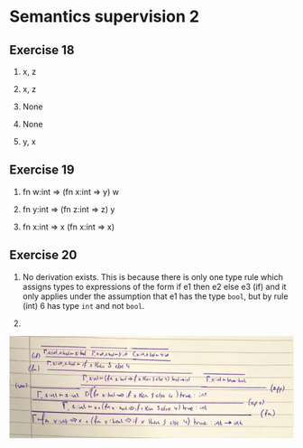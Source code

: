 # Semantics supervision 2

## Exercise 18

1. x, z

2. x, z

3. None

4. None

5. y, x

## Exercise 19

1. fn w:int => (fn x:int => y) w

2. fn y:int => (fn z:int => z) y

3. fn x:int => x (fn x:int => x)

## Exercise 20

1. No derivation exists. This is because there is only one type rule which assigns types to expressions of the form if e1 then e2 else e3 (if) and it only applies under the assumption that e1 has the type `bool`, but by rule (int) 6 has type `int` and not `bool`.

2. 

![20.2](20.2.png)

